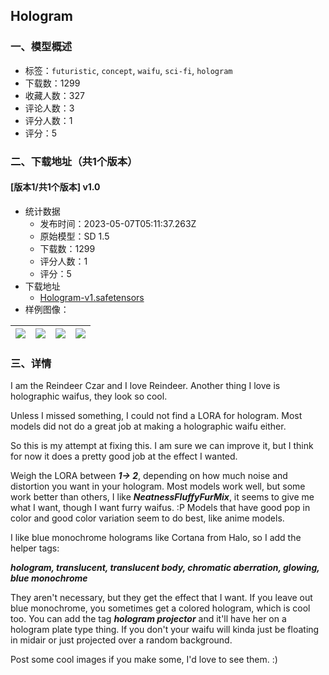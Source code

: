 ## Hologram
### 一、模型概述

- 标签：`futuristic`, `concept`, `waifu`, `sci-fi`, `hologram`
- 下载数：1299
- 收藏人数：327
- 评论人数：3
- 评分人数：1
- 评分：5

### 二、下载地址（共1个版本）

#### [版本1/共1个版本] v1.0

- 统计数据
  - 发布时间：2023-05-07T05:11:37.263Z
  - 原始模型：SD 1.5
  - 下载数：1299
  - 评分人数：1
  - 评分：5
- 下载地址
  - [Hologram-v1.safetensors](https://civitai.com/api/download/models/64516)
- 样例图像：

| <img src="https://image.civitai.com/xG1nkqKTMzGDvpLrqFT7WA/f41ebb49-027f-4799-a4f5-b5cda6b26061/width=450/713080.jpeg" /> | <img src="https://image.civitai.com/xG1nkqKTMzGDvpLrqFT7WA/b06463d7-4b8a-4824-a3ba-9260313b404d/width=450/713070.jpeg" /> | <img src="https://image.civitai.com/xG1nkqKTMzGDvpLrqFT7WA/99e165ff-c7eb-4287-ab6c-62459eefc984/width=450/713079.jpeg" /> | <img src="https://image.civitai.com/xG1nkqKTMzGDvpLrqFT7WA/5427e3e4-13b2-4635-b8e3-b8d97f51712c/width=450/713465.jpeg" /> |
| ---- | ---- | ---- | ---- |


### 三、详情
<p>I am the Reindeer Czar and I love Reindeer. Another thing I love is holographic waifus, they look so cool.</p><p></p><p>Unless I missed something, I could not find a LORA for hologram. Most models did not do a great job at making a holographic waifu either.</p><p></p><p>So this is my attempt at fixing this. I am sure we can improve it, but I think for now it does a pretty good job at the effect I wanted.</p><p></p><p>Weigh the LORA between <strong><em>1-&gt; 2</em></strong>, depending on how much noise and distortion you want in your hologram. Most models work well, but some work better than others, I like <strong><em>NeatnessFIuffyFurMix</em></strong>, it seems to give me what I want, though I want furry waifus. :P Models that have good pop in color and good color variation seem to do best, like anime models.</p><p></p><p>I like blue monochrome holograms like Cortana from Halo, so I add the helper tags:</p><p><strong><em>hologram, translucent, translucent body, chromatic aberration, glowing, blue monochrome</em></strong></p><p></p><p>They aren't necessary, but they get the effect that I want. If you leave out blue monochrome, you sometimes get a colored hologram, which is cool too. You can add the tag <strong><em>hologram projector</em></strong> and it'll have her on a hologram plate type thing. If you don't your waifu will kinda just be floating in midair or just projected over a random background.</p><p></p><p>Post some cool images if you make some, I'd love to see them. :)</p>